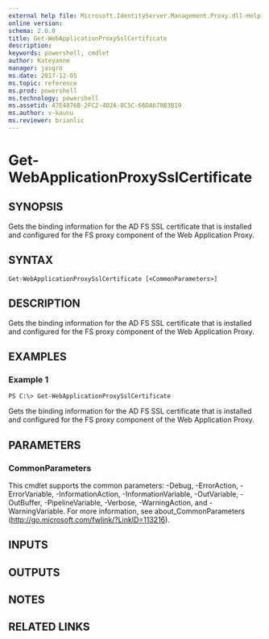 ```yaml
---
external help file: Microsoft.IdentityServer.Management.Proxy.dll-Help.xml
online version: 
schema: 2.0.0
title: Get-WebApplicationProxySslCertificate
description: 
keywords: powershell, cmdlet
author: Kateyanne
manager: jasgro
ms.date: 2017-12-05
ms.topic: reference
ms.prod: powershell
ms.technology: powershell
ms.assetid: 47E4876B-2FC2-4D2A-8C5C-66DA678B3B19
ms.author: v-kaunu
ms.reviewer: brianlic
---
```


# Get-WebApplicationProxySslCertificate

## SYNOPSIS
Gets the binding information for the AD FS SSL certificate that is installed and configured for the FS proxy component of the Web Application Proxy.

## SYNTAX

```
Get-WebApplicationProxySslCertificate [<CommonParameters>]
```

## DESCRIPTION
Gets the binding information for the AD FS SSL certificate that is installed and configured for the FS proxy component of the Web Application Proxy.

## EXAMPLES

### Example 1
```
PS C:\> Get-WebApplicationProxySslCertificate
```

Gets the binding information for the AD FS SSL certificate that is installed and configured for the FS proxy component of the Web Application Proxy.

## PARAMETERS

### CommonParameters
This cmdlet supports the common parameters: -Debug, -ErrorAction, -ErrorVariable, -InformationAction, -InformationVariable, -OutVariable, -OutBuffer, -PipelineVariable, -Verbose, -WarningAction, and -WarningVariable. For more information, see about_CommonParameters (http://go.microsoft.com/fwlink/?LinkID=113216).

## INPUTS

## OUTPUTS

## NOTES

## RELATED LINKS

